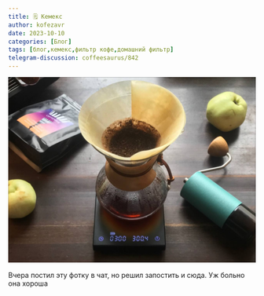 ```yaml
---
title: 🗒 Кемекс
author: kofezavr
date: 2023-10-10
categories: [Блог]
tags: [блог,кемекс,фильтр кофе,домашний фильтр]
telegram-discussion: coffeesaurus/842
--- 
```

![Кемекс](/assets/img/posts/23/10/chemex.jpg)

Вчера постил эту фотку в чат, но решил запостить и сюда. Уж больно она хороша